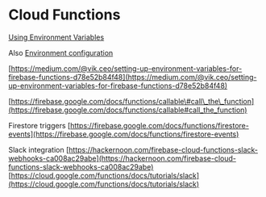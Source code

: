 # Cloud Functions

[Using Environment Variables](https://cloud.google.com/functions/docs/env-var)

Also [Environment configuration](https://firebase.google.com/docs/functions/config-env)

[https://medium.com/@vik.ceo/setting-up-environment-variables-for-firebase-functions-d78e52b84f48](https://medium.com/@vik.ceo/setting-up-environment-variables-for-firebase-functions-d78e52b84f48)



[https://firebase.google.com/docs/functions/callable\#call\_the\_function](https://firebase.google.com/docs/functions/callable#call_the_function)

Firestore triggers [https://firebase.google.com/docs/functions/firestore-events](https://firebase.google.com/docs/functions/firestore-events)

Slack integration [https://hackernoon.com/firebase-cloud-functions-slack-webhooks-ca008ac29abe](https://hackernoon.com/firebase-cloud-functions-slack-webhooks-ca008ac29abe) [https://cloud.google.com/functions/docs/tutorials/slack](https://cloud.google.com/functions/docs/tutorials/slack)

